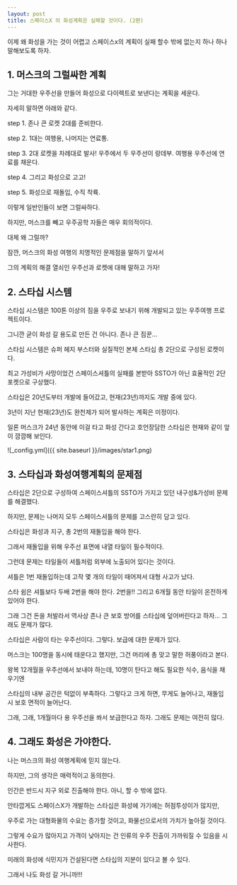 ```yaml
---
layout: post
title: 스페이스X 의 화성계획은 실패할 것이다. (2편)
---
```


이제 왜 화성을 가는 것이 어렵고 스페이스x의 계획이 실패 할수 밖에 없는지 하나 하나 말해보도록 하자.

<h2>1. 머스크의 그럴싸한 계획</h2>

그는 거대한 우주선을 만들어 화성으로 다이렉트로 보낸다는 계획을 세운다.

자세히 말하면 아래와 같다.

step 1. 존나 큰 로켓 2대를 준비한다.

step 2. 1대는 여행용, 나머지는 연료통.

step 3. 2대 로켓을 차례대로 발사! 우주에서 두 우주선이 랑데부. 여행용 우주선에 연료를 채운다.

step 4. 그리고 화성으로 고고!

step 5. 화성으로 재돌입, 수직 착륙.  

이렇게 일반인들이 보면 그럴싸하다. 

하지만, 머스크를 빼고 우주공학 자들은 매우 회의적이다.

대체 왜 그럴까? 

잠깐, 머스크의 화성 여행의 치명적인 문제점을 말하기 앞서서

그의 계획의 해결 열쇠인 우주선과 로켓에 대해 말하고 가자!



<h2>2. 스타십 시스템</h2>

스타십 시스템은 100톤 이상의 짐을 우주로 보내기 위해 개발되고 있는 우주여행 프로젝트이다.

그니깐 굳이 화성 갈 용도로 만든 건 아니다. 존나 큰 짐꾼...

스타십 시스템은 슈퍼 헤지 부스터와 실질적인 본체 스타십 총 2단으로 구성된 로켓이다.

최고 가성비가 사망이었건 스페이스셔틀의 실패를 본받아 SSTO가 아닌 효율적인 2단 포켓으로 구상했다.

스타십은 20년도부터 개발에 들어갔고, 현재(23년)까지도 개발 중에 있다.

3년이 지난 현재(23년)도 완천제가 되어 발사하는 계획은 미정이다.

일론 머스크가 24년 동안에 이걸 타고 화성 간다고 호언장담한 스타십은 현재와 같이 앞이 깜깜해 보인다. 

![_config.yml]({{ site.baseurl }}/images/star1.png)


<h2>3. 스타십과 화성여행계획의 문제점</h2>

스타십은 2단으로 구성하여 스페이스셔틀의 SSTO가 가지고 있던 내구성&가성비 문제를 해결했다.

하지만, 문제는 나머지 모두 스페이스셔틀의 문제를 고스란히 담고 있다.

스타십은 화성과 지구, 총 2번의 재돌입을 해야 한다.

그래서 재돌입을 위해 우주선 표면에 내열 타일이 필수적이다.

그런데 문제는 타일들이 셔틀처럼 외부에 노출되어 있다는 것이다. 

셔틀은 1번 재돌입하는데 고작 몇 개의 타일이 때어져서 대형 사고가 났다.

스타 쉼은 셔틀보다 두배 2번을 해야 한다. 2번을!! 그리고 6개월 동안 타일이 온전하게 있어야 한다.

그래 그건 돈을 처발라서 역사상 존나 큰 보호 방어를 스타십에 덮어버린다고 하자... 그래도 문제가 많다.

스타십은 사람이 타는 우주선이다. 그렇다. 보급에 대한 문제가 있다.

머스크는 100명을 동시에 태운다고 했지만, 그건 머리에 총 맞고 말한 허풍이라고 본다.

왕복 12개월을 우주선에서 보내야 하는데, 10명이 탄다고 해도 필요한 식수, 음식을 채우기엔

스타십의 내부 공간은 턱없이 부족하다. 그렇다고 크게 하면, 무게도 늘어나고, 재돌입 시 보호 면적이 늘어난다.

그래, 그래, 1개월마다 용 우주선을 쏴서 보급한다고 하자. 그래도 문제는 여전히 많다.


<h2>4. 그래도 화성은 가야한다.</h2>

나는 머스크의 화성 여행계획에 믿지 않는다.

하지만, 그의 생각은 매력적이고 동의한다.

인간은 반드시 지구 외로 진출해야 한다. 아니, 할 수 밖에 없다.

안타깝게도 스페이스X가 개발하는 스타십은 화성에 가기에는 허점투성이가 많지만, 

우주로 가는 대형화물의 수요는 증가할 것이고, 화물선으로서의 가치가 높아질 것이다.

그렇게 수요가 많아지고 가격이 낮아지는 건 인류의 우주 진출이 가까워질 수 있음을 시사한다.

미래의 화성에 식민지가 건설된다면 스타십의 지분이 있다고 볼 수 있다.

그래서 나도 화성 갈 거니까!!! 


